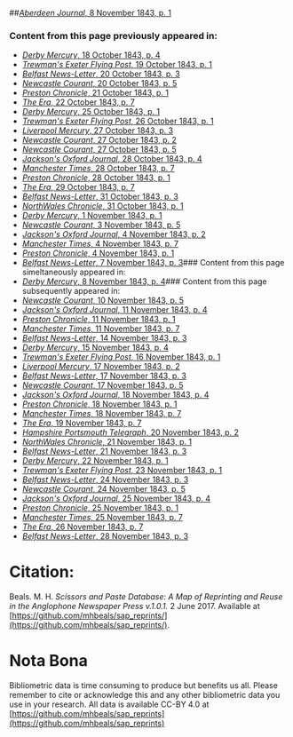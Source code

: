 ##[*Aberdeen Journal*, 8 November 1843, p. 1](https://mhbeals.github.io/sap_html/Aberdeen-Journal/Aberdeen-Journal-8-November-1843-p-1)

### Content from this page previously appeared in:
+ [*Derby Mercury*, 18 October 1843, p. 4](https://mhbeals.github.io/sap_html/Derby-Mercury/Derby-Mercury-18-October-1843-p-4)
+ [*Trewman's Exeter Flying Post*, 19 October 1843, p. 1](https://mhbeals.github.io/sap_html/Trewman's-Exeter-Flying-Post/Trewman's-Exeter-Flying-Post-19-October-1843-p-1)
+ [*Belfast News-Letter*, 20 October 1843, p. 3](https://mhbeals.github.io/sap_html/Belfast-News-Letter/Belfast-News-Letter-20-October-1843-p-3)
+ [*Newcastle Courant*, 20 October 1843, p. 5](https://mhbeals.github.io/sap_html/Newcastle-Courant/Newcastle-Courant-20-October-1843-p-5)
+ [*Preston Chronicle*, 21 October 1843, p. 1](https://mhbeals.github.io/sap_html/Preston-Chronicle/Preston-Chronicle-21-October-1843-p-1)
+ [*The Era*, 22 October 1843, p. 7](https://mhbeals.github.io/sap_html/The-Era/The-Era-22-October-1843-p-7)
+ [*Derby Mercury*, 25 October 1843, p. 1](https://mhbeals.github.io/sap_html/Derby-Mercury/Derby-Mercury-25-October-1843-p-1)
+ [*Trewman's Exeter Flying Post*, 26 October 1843, p. 1](https://mhbeals.github.io/sap_html/Trewman's-Exeter-Flying-Post/Trewman's-Exeter-Flying-Post-26-October-1843-p-1)
+ [*Liverpool Mercury*, 27 October 1843, p. 3](https://mhbeals.github.io/sap_html/Liverpool-Mercury/Liverpool-Mercury-27-October-1843-p-3)
+ [*Newcastle Courant*, 27 October 1843, p. 2](https://mhbeals.github.io/sap_html/Newcastle-Courant/Newcastle-Courant-27-October-1843-p-2)
+ [*Newcastle Courant*, 27 October 1843, p. 5](https://mhbeals.github.io/sap_html/Newcastle-Courant/Newcastle-Courant-27-October-1843-p-5)
+ [*Jackson's Oxford Journal*, 28 October 1843, p. 4](https://mhbeals.github.io/sap_html/Jackson's-Oxford-Journal/Jackson's-Oxford-Journal-28-October-1843-p-4)
+ [*Manchester Times*, 28 October 1843, p. 7](https://mhbeals.github.io/sap_html/Manchester-Times/Manchester-Times-28-October-1843-p-7)
+ [*Preston Chronicle*, 28 October 1843, p. 1](https://mhbeals.github.io/sap_html/Preston-Chronicle/Preston-Chronicle-28-October-1843-p-1)
+ [*The Era*, 29 October 1843, p. 7](https://mhbeals.github.io/sap_html/The-Era/The-Era-29-October-1843-p-7)
+ [*Belfast News-Letter*, 31 October 1843, p. 3](https://mhbeals.github.io/sap_html/Belfast-News-Letter/Belfast-News-Letter-31-October-1843-p-3)
+ [*NorthWales Chronicle*, 31 October 1843, p. 1](https://mhbeals.github.io/sap_html/NorthWales-Chronicle/NorthWales-Chronicle-31-October-1843-p-1)
+ [*Derby Mercury*, 1 November 1843, p. 1](https://mhbeals.github.io/sap_html/Derby-Mercury/Derby-Mercury-1-November-1843-p-1)
+ [*Newcastle Courant*, 3 November 1843, p. 5](https://mhbeals.github.io/sap_html/Newcastle-Courant/Newcastle-Courant-3-November-1843-p-5)
+ [*Jackson's Oxford Journal*, 4 November 1843, p. 2](https://mhbeals.github.io/sap_html/Jackson's-Oxford-Journal/Jackson's-Oxford-Journal-4-November-1843-p-2)
+ [*Manchester Times*, 4 November 1843, p. 7](https://mhbeals.github.io/sap_html/Manchester-Times/Manchester-Times-4-November-1843-p-7)
+ [*Preston Chronicle*, 4 November 1843, p. 1](https://mhbeals.github.io/sap_html/Preston-Chronicle/Preston-Chronicle-4-November-1843-p-1)
+ [*Belfast News-Letter*, 7 November 1843, p. 3](https://mhbeals.github.io/sap_html/Belfast-News-Letter/Belfast-News-Letter-7-November-1843-p-3)### Content from this page simeltaneously appeared in:
+ [*Derby Mercury*, 8 November 1843, p. 4](https://mhbeals.github.io/sap_html/Derby-Mercury/Derby-Mercury-8-November-1843-p-4)### Content from this page subsequently appeared in:
+ [*Newcastle Courant*, 10 November 1843, p. 5](https://mhbeals.github.io/sap_html/Newcastle-Courant/Newcastle-Courant-10-November-1843-p-5)
+ [*Jackson's Oxford Journal*, 11 November 1843, p. 4](https://mhbeals.github.io/sap_html/Jackson's-Oxford-Journal/Jackson's-Oxford-Journal-11-November-1843-p-4)
+ [*Preston Chronicle*, 11 November 1843, p. 1](https://mhbeals.github.io/sap_html/Preston-Chronicle/Preston-Chronicle-11-November-1843-p-1)
+ [*Manchester Times*, 11 November 1843, p. 7](https://mhbeals.github.io/sap_html/Manchester-Times/Manchester-Times-11-November-1843-p-7)
+ [*Belfast News-Letter*, 14 November 1843, p. 3](https://mhbeals.github.io/sap_html/Belfast-News-Letter/Belfast-News-Letter-14-November-1843-p-3)
+ [*Derby Mercury*, 15 November 1843, p. 4](https://mhbeals.github.io/sap_html/Derby-Mercury/Derby-Mercury-15-November-1843-p-4)
+ [*Trewman's Exeter Flying Post*, 16 November 1843, p. 1](https://mhbeals.github.io/sap_html/Trewman's-Exeter-Flying-Post/Trewman's-Exeter-Flying-Post-16-November-1843-p-1)
+ [*Liverpool Mercury*, 17 November 1843, p. 2](https://mhbeals.github.io/sap_html/Liverpool-Mercury/Liverpool-Mercury-17-November-1843-p-2)
+ [*Belfast News-Letter*, 17 November 1843, p. 3](https://mhbeals.github.io/sap_html/Belfast-News-Letter/Belfast-News-Letter-17-November-1843-p-3)
+ [*Newcastle Courant*, 17 November 1843, p. 5](https://mhbeals.github.io/sap_html/Newcastle-Courant/Newcastle-Courant-17-November-1843-p-5)
+ [*Jackson's Oxford Journal*, 18 November 1843, p. 4](https://mhbeals.github.io/sap_html/Jackson's-Oxford-Journal/Jackson's-Oxford-Journal-18-November-1843-p-4)
+ [*Preston Chronicle*, 18 November 1843, p. 1](https://mhbeals.github.io/sap_html/Preston-Chronicle/Preston-Chronicle-18-November-1843-p-1)
+ [*Manchester Times*, 18 November 1843, p. 7](https://mhbeals.github.io/sap_html/Manchester-Times/Manchester-Times-18-November-1843-p-7)
+ [*The Era*, 19 November 1843, p. 7](https://mhbeals.github.io/sap_html/The-Era/The-Era-19-November-1843-p-7)
+ [*Hampshire Portsmouth Telegraph*, 20 November 1843, p. 2](https://mhbeals.github.io/sap_html/Hampshire-Portsmouth-Telegraph/Hampshire-Portsmouth-Telegraph-20-November-1843-p-2)
+ [*NorthWales Chronicle*, 21 November 1843, p. 1](https://mhbeals.github.io/sap_html/NorthWales-Chronicle/NorthWales-Chronicle-21-November-1843-p-1)
+ [*Belfast News-Letter*, 21 November 1843, p. 3](https://mhbeals.github.io/sap_html/Belfast-News-Letter/Belfast-News-Letter-21-November-1843-p-3)
+ [*Derby Mercury*, 22 November 1843, p. 1](https://mhbeals.github.io/sap_html/Derby-Mercury/Derby-Mercury-22-November-1843-p-1)
+ [*Trewman's Exeter Flying Post*, 23 November 1843, p. 1](https://mhbeals.github.io/sap_html/Trewman's-Exeter-Flying-Post/Trewman's-Exeter-Flying-Post-23-November-1843-p-1)
+ [*Belfast News-Letter*, 24 November 1843, p. 3](https://mhbeals.github.io/sap_html/Belfast-News-Letter/Belfast-News-Letter-24-November-1843-p-3)
+ [*Newcastle Courant*, 24 November 1843, p. 5](https://mhbeals.github.io/sap_html/Newcastle-Courant/Newcastle-Courant-24-November-1843-p-5)
+ [*Jackson's Oxford Journal*, 25 November 1843, p. 4](https://mhbeals.github.io/sap_html/Jackson's-Oxford-Journal/Jackson's-Oxford-Journal-25-November-1843-p-4)
+ [*Preston Chronicle*, 25 November 1843, p. 1](https://mhbeals.github.io/sap_html/Preston-Chronicle/Preston-Chronicle-25-November-1843-p-1)
+ [*Manchester Times*, 25 November 1843, p. 7](https://mhbeals.github.io/sap_html/Manchester-Times/Manchester-Times-25-November-1843-p-7)
+ [*The Era*, 26 November 1843, p. 7](https://mhbeals.github.io/sap_html/The-Era/The-Era-26-November-1843-p-7)
+ [*Belfast News-Letter*, 28 November 1843, p. 3](https://mhbeals.github.io/sap_html/Belfast-News-Letter/Belfast-News-Letter-28-November-1843-p-3)
                    
# Citation: 

Beals. M. H. *Scissors and Paste Database: A Map of Reprinting and Reuse in the Anglophone Newspaper Press v.1.0.1.* 2 June 2017. Available at [https://github.com/mhbeals/sap_reprints/](https://github.com/mhbeals/sap_reprints/). 
                    
# Nota Bona

Bibliometric data is time consuming to produce but benefits us all. Please remember to cite or acknowledge this and any other bibliometric data you use in your research. All data is available CC-BY 4.0 at [https://github.com/mhbeals/sap_reprints](https://github.com/mhbeals/sap_reprints)